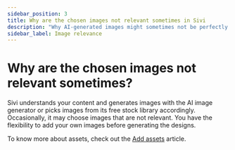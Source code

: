```yaml
---
sidebar_position: 3
title: Why are the chosen images not relevant sometimes in Sivi
description: "Why AI-generated images might sometimes not be perfectly relevant and how to get better results."
sidebar_label: Image relevance
---
```


# Why are the chosen images not relevant sometimes?

Sivi understands your content and generates images with the AI image generator or picks images from its free stock library accordingly. Occasionally, it may choose images that are not relevant. You have the flexibility to add your own images before generating the designs.
   
To know more about assets, check out the <a href="../generate-your-first-design/design-assets">Add assets</a> article.
